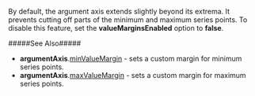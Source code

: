 By default, the argument axis extends slightly beyond its extrema. It prevents cutting off parts of the minimum and maximum series points. To disable this feature, set the **valueMarginsEnabled** option to **false**.

#####See Also#####
- **argumentAxis**.[minValueMargin](/api-reference/20%20Data%20Visualization%20Widgets/dxChart/1%20Configuration/commonAxisSettings/minValueMargin.md '/Documentation/ApiReference/Data_Visualization_Widgets/dxChart/Configuration/argumentAxis/#minValueMargin') - sets a custom margin for minimum series points.
- **argumentAxis**.[maxValueMargin](/api-reference/20%20Data%20Visualization%20Widgets/dxChart/1%20Configuration/commonAxisSettings/maxValueMargin.md '/Documentation/ApiReference/Data_Visualization_Widgets/dxChart/Configuration/argumentAxis/#maxValueMargin') - sets a custom margin for maximum series points.